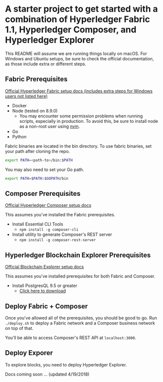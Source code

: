 # A starter project to get started with a combination of Hyperledger Fabric 1.1, Hyperledger Composer, and Hyperledger Explorer

This README will assume we are running things locally on macOS. For Windows and Ubuntu setups, be sure to check the official documentation, as those include extra or different steps.

## Fabric Prerequisites

[Official Hyperledger Fabric setup docs (includes extra steps for Windows users not listed here)](http://hyperledger-fabric.readthedocs.io/en/release-1.1/prereqs.html)

* Docker
* Node (tested on 8.9.0)
  * You may encounter some permission problems when running scripts, especially in production. To avoid this, be sure to install node as a non-root user using [nvm](https://github.com/creationix/nvm).
* Go
* Python

Fabric binaries are located in the bin directory. To use fabric binaries, set your path after cloning the repo.

```bash
export PATH=<path-to>/bin:$PATH
```

You may also need to set your Go path.

```bash
export PATH=$PATH:$GOPATH/bin
```

## Composer Prerequisites

[Official Hyperledger Composer setup docs](http://hyperledger-fabric.readthedocs.io/en/release-1.1/prereqs.html)

This assumes you've installed the Fabric prerequisites.

* Install Essential CLI Tools
  * `npm install -g composer-cli`
* Install utility to generate Composer's REST server
  * `npm install -g composer-rest-server`

## Hyperledger Blockchain Explorer Prerequisites

[Official Blockchain Explorer setup docs](https://github.com/hyperledger/blockchain-explorer)

This assumes you've installed prerequisites for both Fabric and Composer.

* Install PostgresQL 9.5 or greater
  * [Click here to download](https://www.postgresql.org/download/)

## Deploy Fabric + Composer

Once you've allowed all of the prerequisites, you should be good to go. Run `./deploy.sh` to deploy a Fabric network and a Composer business network on top of that.

You'll be able to access Composer's REST API at `localhost:3000`.

## Deploy Exporer

To explore blocks, you need to deploy Hyperledger Explorer.

Docs coming soon ... (updated 4/19/2018)

<!-- ### Setup Postgres
 * Navigate to `exporer/app`.
 * `sudo -u postgres psql`
 * Run create database script: `\i app/db/explorerpg.sql`
 
### Build Hyperledger Explorer
* Navigate to `explorer/app/test` and `npm install` and `npm run test`
* Navigate to `explorer` and `npm install`
* Navigate to `explorer/client` and `npm install` and `npm test -- -u --coverage` and `npm run build`

### Run Hyperledger Explorer

From a new terminal
* Navigate to `explorer`
* Run `./start.sh`

Boom. Hyperledger Explorer should now be accessible at `http://localhost:8080`. -->

